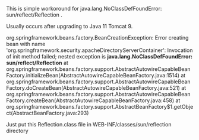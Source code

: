 This is simple workoround for java.lang.NoClassDefFoundError: sun/reflect/Reflection .<br>

Usually occurs after upgrading to Java 11 Tomcat 9.

org.springframework.beans.factory.BeanCreationException: Error creating bean with name 'org.springframework.security.apacheDirectoryServerContainer': Invocation of init method failed; nested exception is **java.lang.NoClassDefFoundError: sun/reflect/Reflection**
	at org.springframework.beans.factory.support.AbstractAutowireCapableBeanFactory.initializeBean(AbstractAutowireCapableBeanFactory.java:1514)
	at org.springframework.beans.factory.support.AbstractAutowireCapableBeanFactory.doCreateBean(AbstractAutowireCapableBeanFactory.java:521)
	at org.springframework.beans.factory.support.AbstractAutowireCapableBeanFactory.createBean(AbstractAutowireCapableBeanFactory.java:458)
	at org.springframework.beans.factory.support.AbstractBeanFactory$1.getObject(AbstractBeanFactory.java:293)

Just put this Reflection.class file in WEB-INF/classes/sun/reflection directory
